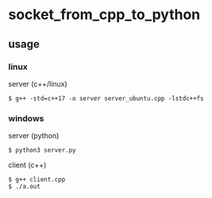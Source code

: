 # socket_from_cpp_to_python

## usage
### linux
server (c++/linux)
```
$ g++ -std=c++17 -o server server_ubuntu.cpp -lstdc++fs
```

### windows
server (python)
```
$ python3 server.py
```

client (c++)
```
$ g++ client.cpp
$ ./a.out
```


